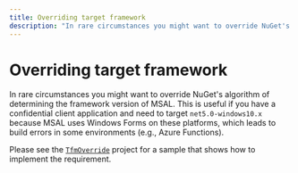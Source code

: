 ```yaml
---
title: Overriding target framework
description: "In rare circumstances you might want to override NuGet's algorithm of determining the framework version of MSAL."
---
```


# Overriding target framework

In rare circumstances you might want to override NuGet's algorithm of determining the framework version of MSAL. This is useful if you have a confidential client application and need to target `net5.0-windows10.x` because MSAL uses Windows Forms on these platforms, which leads to build errors in some environments (e.g., Azure Functions).

Please see the [`TfmOverride`](https://github.com/bgavrilMS/TfmOverride) project for a sample that shows how to implement the requirement.